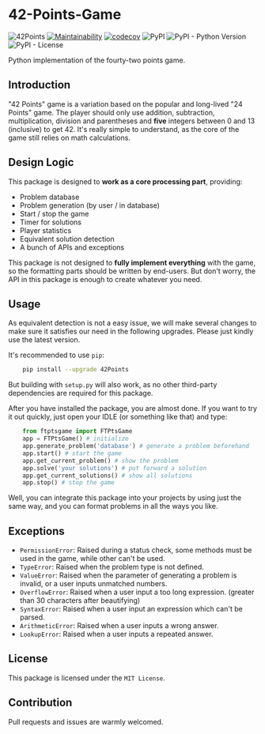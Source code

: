 # 42-Points-Game
![42Points](https://github.com/T0nyX1ang/42-Points-Game/workflows/42Points/badge.svg)
[![Maintainability](https://api.codeclimate.com/v1/badges/9502c3fcb954f16254cf/maintainability)](https://codeclimate.com/github/T0nyX1ang/42-Points-Game/maintainability)
[![codecov](https://codecov.io/gh/T0nyX1ang/42-Points-Game/branch/master/graph/badge.svg)](https://codecov.io/gh/T0nyX1ang/42-Points-Game)
![PyPI](https://img.shields.io/pypi/v/42Points)
![PyPI - Python Version](https://img.shields.io/pypi/pyversions/42Points)
![PyPI - License](https://img.shields.io/pypi/l/42Points)

Python implementation of the fourty-two points game. 

## Introduction
"42 Points" game is a variation based on the popular and long-lived "24 Points" game. The player should only use addition, subtraction, multiplication, division and parentheses and __five__ integers between 0 and 13 (inclusive) to get 42. It's really simple to understand, as the core of the game still relies on math calculations.

## Design Logic
This package is designed to __work as a core processing part__, providing:
* Problem database
* Problem generation (by user / in database)
* Start / stop the game
* Timer for solutions
* Player statistics
* Equivalent solution detection
* A bunch of APIs and exceptions

This package is not designed to __fully implement everything__ with the game, so the formatting parts should be written by end-users. But don't worry, the API in this package is enough to create whatever you need.

## Usage
As equivalent detection is not a easy issue, we will make several changes to make sure it satisfies our need in the following upgrades. Please just kindly use the latest version.

It's recommended to use `pip`:
```bash
    pip install --upgrade 42Points
```

But building with `setup.py` will also work, as no other third-party dependencies are required for this package.

After you have installed the package, you are almost done. If you want to try it out quickly, just open your IDLE (or something like that) and type:
```py
    from ftptsgame import FTPtsGame
    app = FTPtsGame() # initialize
    app.generate_problem('database') # generate a problem beforehand
    app.start() # start the game
    app.get_current_problem() # show the problem
    app.solve('your solutions') # put forward a solution
    app.get_current_solutions() # show all solutions
    app.stop() # stop the game
```

Well, you can integrate this package into your projects by using just the same way, and you can format problems in all the ways you like.

## Exceptions
* `PermissionError`: Raised during a status check, some methods must be used in the game, while other can't be used.
* `TypeError`: Raised when the problem type is not defined.
* `ValueError`: Raised when the parameter of generating a problem is invalid, or a user inputs unmatched numbers.
* `OverflowError`: Raised when a user input a too long expression. (greater than 30 characters after beautifying)
* `SyntaxError`: Raised when a user input an expression which can't be parsed.
* `ArithmeticError`: Raised when a user inputs a wrong answer.
* `LookupError`: Raised when a user inputs a repeated answer.

## License
This package is licensed under the `MIT License`.

## Contribution
Pull requests and issues are warmly welcomed. 
